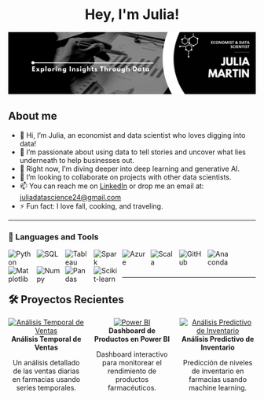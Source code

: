<div align='center'>
<h1 align='center'>Hey, I'm Julia!
</div>
<img src=https://github.com/juliamartin0/juliamartin0/blob/43c66f0bf4c6c0569f7e962315240f1bb9ff357b/Banner%20Linkedin%20Creativo%20Acuarelas%20Sencillo%20Rosa%20y%20Morado.png>

## About me
  
- 👋 Hi, I’m Julia, an economist and data scientist who loves digging into data!
- 👀 I’m passionate about using data to tell stories and uncover what lies underneath to help businesses out.
- 🌱 Right now, I’m diving deeper into deep learning and generative AI.
- 💞️ I’m looking to collaborate on projects with other data scientists.
- 📫 You can reach me on [LinkedIn](https://www.linkedin.com/in/juliamarur) or drop me an email at: juliadatascience24@gmail.com
- ⚡ Fun fact: I love fall, cooking, and traveling.




<!---
juliamartin0/juliamartin0 is a ✨ special ✨ repository because its `README.md` (this file) appears on your GitHub profile.
You can click the Preview link to take a look at your changes.
--->

---

### 🧰 Languages and Tools

<img align="left" alt="Python" width="48px" style="padding-right:10px;" src="https://cdn.jsdelivr.net/gh/devicons/devicon@latest/icons/python/python-original-wordmark.svg" />
<img align="left" alt="SQL" width="48px" style="padding-right:10px;" src="https://cdn.jsdelivr.net/gh/devicons/devicon@latest/icons/azuresqldatabase/azuresqldatabase-original.svg" />
<img align="left" alt="Tableau" width="48px" style="padding-right:10px;" src="https://cdn.jsdelivr.net/gh/simple-icons/simple-icons/icons/tableau.svg" />
<img align="left" alt="Spark" width="48px" style="padding-right:10px;" src="https://cdn.jsdelivr.net/gh/devicons/devicon@latest/icons/apachespark/apachespark-original-wordmark.svg" />
<img align="left" alt="Azure" width="48px" style="padding-right:10px;" src="https://cdn.jsdelivr.net/gh/devicons/devicon@latest/icons/azure/azure-original-wordmark.svg" />
<img align="left" alt="Scala" width="48px" style="padding-right:10px;" src="https://cdn.jsdelivr.net/gh/devicons/devicon@latest/icons/scala/scala-original-wordmark.svg" />
<img align="left" alt="GitHub" width="48px" style="padding-right:10px;" src="https://cdn.jsdelivr.net/gh/devicons/devicon@latest/icons/github/github-original-wordmark.svg" />
<img align="left" alt="Anaconda" width="48px" style="padding-right:10px;" src="https://cdn.jsdelivr.net/gh/devicons/devicon@latest/icons/anaconda/anaconda-original-wordmark.svg" />
<img align="left" alt="Matplotlib" width="48px" style="padding-right:10px;" src="https://cdn.jsdelivr.net/gh/devicons/devicon@latest/icons/matplotlib/matplotlib-original-wordmark.svg" />
<img align="left" alt="Numpy" width="48px" style="padding-right:10px;" src="https://cdn.jsdelivr.net/gh/devicons/devicon@latest/icons/numpy/numpy-original-wordmark.svg" />
<img align="left" alt="Pandas" width="48px" style="padding-right:10px;" src="https://cdn.jsdelivr.net/gh/devicons/devicon@latest/icons/pandas/pandas-original-wordmark.svg" />
<img align="left" alt="Scikit-learn" width="48px" style="padding-right:10px;" src="https://cdn.jsdelivr.net/gh/devicons/devicon@latest/icons/scikitlearn/scikitlearn-original.svg" />
<br />

#

---

## 🛠 Proyectos Recientes

<div style="display: grid; grid-template-columns: repeat(3, 1fr); gap: 20px;">

  <!-- Proyecto 1 -->
  <div style="text-align: center;">
    <a href="https://github.com/tu_usuario/tu_repositorio_proyecto1">
      <img src="https://via.placeholder.com/300x200.png?text=Análisis+de+Ventas+Farmacéuticas" alt="Análisis Temporal de Ventas" width="100%" />
    </a>
    <br />
    <strong>Análisis Temporal de Ventas</strong>
    <p>Un análisis detallado de las ventas diarias en farmacias usando series temporales.</p>
  </div>

  <!-- Proyecto 2 -->
  <div style="text-align: center;">
    <a href="https://github.com/tu_usuario/tu_repositorio_proyecto2">
      <img src="https://via.placeholder.com/300x200.png?text=Power+BI+Productos" alt="Power BI" width="100%" />
    </a>
    <br />
    <strong>Dashboard de Productos en Power BI</strong>
    <p>Dashboard interactivo para monitorear el rendimiento de productos farmacéuticos.</p>
  </div>

  <!-- Proyecto 3 -->
  <div style="text-align: center;">
    <a href="https://github.com/tu_usuario/tu_repositorio_proyecto3">
      <img src="https://via.placeholder.com/300x200.png?text=Análisis+Predictivo" alt="Análisis Predictivo de Inventario" width="100%" />
    </a>
    <br />
    <strong>Análisis Predictivo de Inventario</strong>
    <p>Predicción de niveles de inventario en farmacias usando machine learning.</p>
  </div>

  <!-- Puedes añadir más proyectos aquí de la misma manera -->
  
</div>
